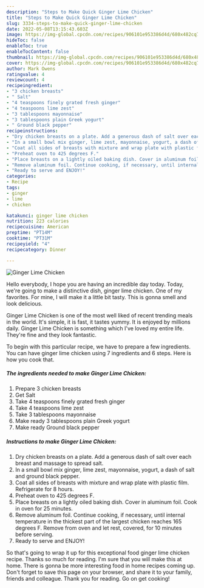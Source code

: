 ```yaml
---
description: "Steps to Make Quick Ginger Lime Chicken"
title: "Steps to Make Quick Ginger Lime Chicken"
slug: 3334-steps-to-make-quick-ginger-lime-chicken
date: 2022-05-08T13:15:43.603Z
image: https://img-global.cpcdn.com/recipes/906101e953386d4d/680x482cq70/ginger-lime-chicken-recipe-main-photo.jpg
hideToc: false
enableToc: true
enableTocContent: false
thumbnail: https://img-global.cpcdn.com/recipes/906101e953386d4d/680x482cq70/ginger-lime-chicken-recipe-main-photo.jpg
cover: https://img-global.cpcdn.com/recipes/906101e953386d4d/680x482cq70/ginger-lime-chicken-recipe-main-photo.jpg
author: Mark Owens
ratingvalue: 4
reviewcount: 4
recipeingredient:
- "3 chicken breasts"
- " Salt"
- "4 teaspoons finely grated fresh ginger"
- "4 teaspoons lime zest"
- "3 tablespoons mayonnaise"
- "3 tablespoons plain Greek yogurt"
- " Ground black pepper"
recipeinstructions:
- "Dry chicken breasts on a plate. Add a generous dash of salt over each breast and massage to spread salt."
- "In a small bowl mix ginger, lime zest, mayonnaise, yogurt, a dash of salt and ground black pepper."
- "Coat all sides of breasts with mixture and wrap plate with plastic film. Refrigerate for 8 hours."
- "Preheat oven to 425 degrees F."
- "Place breasts on a lightly oiled baking dish. Cover in aluminum foil. Cook in oven for 25 minutes."
- "Remove aluminum foil. Continue cooking, if necessary, until internal temperature in the thickest part of the largest chicken reaches 165 degrees F. Remove from oven and let rest, covered, for 10 minutes before serving."
- "Ready to serve and ENJOY!"
categories:
- Recipe
tags:
- ginger
- lime
- chicken

katakunci: ginger lime chicken 
nutrition: 223 calories
recipecuisine: American
preptime: "PT14M"
cooktime: "PT31M"
recipeyield: "4"
recipecategory: Dinner

---
```



![Ginger Lime Chicken](https://img-global.cpcdn.com/recipes/906101e953386d4d/680x482cq70/ginger-lime-chicken-recipe-main-photo.jpg)

Hello everybody, I hope you are having an incredible day today. Today, we're going to make a distinctive dish, ginger lime chicken. One of my favorites. For mine, I will make it a little bit tasty. This is gonna smell and look delicious.



Ginger Lime Chicken is one of the most well liked of recent trending meals in the world. It's simple, it is fast, it tastes yummy. It is enjoyed by millions daily. Ginger Lime Chicken is something which I've loved my entire life. They're fine and they look fantastic.


To begin with this particular recipe, we have to prepare a few ingredients. You can have ginger lime chicken using 7 ingredients and 6 steps. Here is how you cook that.

<!--inarticleads1-->

##### The ingredients needed to make Ginger Lime Chicken:

1. Prepare 3 chicken breasts
1. Get  Salt
1. Take 4 teaspoons finely grated fresh ginger
1. Take 4 teaspoons lime zest
1. Take 3 tablespoons mayonnaise
1. Make ready 3 tablespoons plain Greek yogurt
1. Make ready  Ground black pepper




<!--inarticleads2-->

##### Instructions to make Ginger Lime Chicken:

1. Dry chicken breasts on a plate. Add a generous dash of salt over each breast and massage to spread salt.
1. In a small bowl mix ginger, lime zest, mayonnaise, yogurt, a dash of salt and ground black pepper.
1. Coat all sides of breasts with mixture and wrap plate with plastic film. Refrigerate for 8 hours.
1. Preheat oven to 425 degrees F.
1. Place breasts on a lightly oiled baking dish. Cover in aluminum foil. Cook in oven for 25 minutes.
1. Remove aluminum foil. Continue cooking, if necessary, until internal temperature in the thickest part of the largest chicken reaches 165 degrees F. Remove from oven and let rest, covered, for 10 minutes before serving.
1. Ready to serve and ENJOY!



So that's going to wrap it up for this exceptional food ginger lime chicken recipe. Thanks so much for reading. I'm sure that you will make this at home. There is gonna be more interesting food in home recipes coming up. Don't forget to save this page on your browser, and share it to your family, friends and colleague. Thank you for reading. Go on get cooking!
